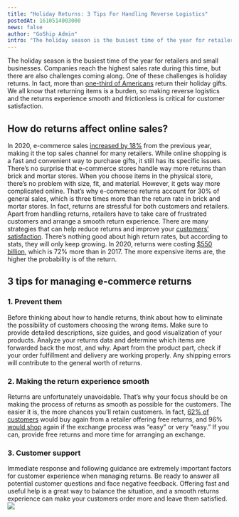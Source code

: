 ```yaml
---
title: "Holiday Returns: 3 Tips For Handling Reverse Logistics"
postedAt: 1610514003000
news: false
author: "GoShip Admin"
intro: "The holiday season is the busiest time of the year for retailers and small businesses. Companies reach the highest sales rate during this time, but there are also challenges coming along. One of these challenges is holiday returns. In fact, more than one-third of Americans return their holiday gifts. We all know that returning items is a burden, so making reverse logistics and the returns experience smooth and frictionless is critical for customer satisfaction. \n\nHow do returns affect online sales?\n-\n\nIn 20"
---
```

The holiday season is the busiest time of the year for retailers and small businesses. Companies reach the highest sales rate during this time, but there are also challenges coming along. One of these challenges is holiday returns. In fact, more than [one-third of Americans](https://fortune.com/2019/01/07/americans-holiday-gift-returns/) return their holiday gifts. We all know that returning items is a burden, so making reverse logistics and the returns experience smooth and frictionless is critical for customer satisfaction.

How do returns affect online sales?
-----------------------------------

In 2020, e-commerce sales [increased by 18%](https://techcrunch.com/2020/06/08/u-s-e-commerce-sales-to-jump-18-in-2020-but-not-enough-to-offset-retails-decline/) from the previous year, making it the top sales channel for many retailers. While online shopping is a fast and convenient way to purchase gifts, it still has its specific issues. There’s no surprise that e-commerce stores handle way more returns than brick and mortar stores. When you choose items in the physical store, there’s no problem with size, fit, and material. However, it gets way more complicated online. That’s why e-commerce returns account for 30% of general sales, which is three times more than the return rate in brick and mortar stores. In fact, returns are stressful for both customers and retailers. Apart from handling returns, retailers have to take care of frustrated customers and arrange a smooth return experience. There are many strategies that can help reduce returns and improve your [customers’ satisfaction](https://www.goship.com/blog/how-to-improve-your-customers-experience-through-shipping/). There’s nothing good about high return rates, but according to stats, they will only keep growing. In 2020, returns were costing [$550 billion](https://www.statista.com/statistics/871365/reverse-logistics-cost-united-states/), which is 72% more than in 2017. The more expensive items are, the higher the probability is of the return.

3 tips for managing e-commerce returns
--------------------------------------

### 1\. Prevent them

Before thinking about how to handle returns, think about how to eliminate the possibility of customers choosing the wrong items. Make sure to provide detailed descriptions, size guides, and good visualization of your products. Analyze your returns data and determine which items are forwarded back the most, and why. Apart from the product part, check if your order fulfillment and delivery are working properly. Any shipping errors will contribute to the general worth of returns.

### 2\. Making the return experience smooth

Returns are unfortunately unavoidable. That’s why your focus should be on making the process of returns as smooth as possible for the customers. The easier it is, the more chances you’ll retain customers. In fact, [62% of customers](https://www.mhlnews.com/technology-automation/article/22055220/consumers-are-changing-ecommerce-preferences) would buy again from a retailer offering free returns, and 96% [would shop](https://see.narvar.com/rs/249-TEC-877/images/Consumer-Report-Returns-2018-4.3.pdf) again if the exchange process was “easy” or very “easy.” If you can, provide free returns and more time for arranging an exchange.

### 3\. Customer support

Immediate response and following guidance are extremely important factors for customer experience when managing returns. Be ready to answer all potential customer questions and face negative feedback. Offering fast and useful help is a great way to balance the situation, and a smooth returns experience can make your customers order more and leave them satisfied. [![](https://www.goship.com/wp-content/uploads/2021/02/1ace89b4-fe28-40ff-a2a7-4cddc60fc9ec.png)](https://www.goship.com/)
